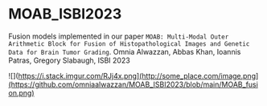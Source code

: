 # MOAB_ISBI2023
Fusion models implemented in our paper ``MOAB: Multi-Modal Outer Arithmetic Block for Fusion of Histopathological Images and Genetic Data for Brain Tumor Grading``. Omnia Alwazzan, Abbas Khan, Ioannis Patras, Gregory Slabaugh, ISBI 2023


![](https://i.stack.imgur.com/RJj4x.png](http://some_place.com/image.png](https://github.com/omniaalwazzan/MOAB_ISBI2023/blob/main/MOAB_fusion.png)



